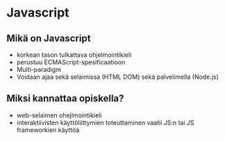 # Javascript

## Mikä on Javascript
- korkean tason tulkattava ohjelmointikieli
- perustuu ECMAScript-spesificaatioon
- Multi-paradigm
- Voidaan ajaa sekä selaimissa (HTML DOM) sekä palvelimella (Node.js)

## Miksi kannattaa opiskella?
- web-selaimen ohejlmointikieli
- interaktiivisten käyttöliittymien toteuttaminen vaatii JS:n tai JS frameworkien käyttöä

